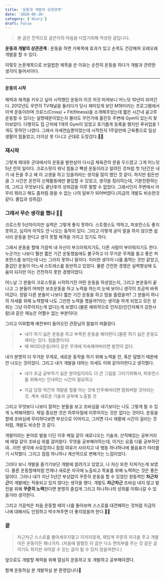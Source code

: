 ```yaml
---
title: '운동과 개발의 상관관계'
date: '2020-06-26'
category: ['diary']
draft: False
---
```


> 본 글은 전적으로 글쓴이의 마음을 다잡기위해 작성된 글입니다.

**운동과 개발의 상관관계**
: 운동을 하면 거북목에 효과가 있고 손목도 건강해져 오래오래 개발을 할 수 있다.

이렇듯 논문제목으로 쓰일법한 제목을 쓴 이유는 순전히 운동을 하다가 개발과 관련한 생각이 들어서이다.

---

#### 운동의 시작

체력과 체격을 키우고 싶어 시작했던 운동이 이것 저것 따져보니 어느덧 10년이 되어간다.
2012년도 우연히 TV채널을 돌리다가 당시 재미있게 보던 M16이라는 프로그램에서 이색 운동이라며 크로스(Cross) + Fit(fitness)을 소개해주었는데
짧은 시간내 골고루 운동할 수 있다는 설명때문이었는지 몰라도 무언가에 홀린듯 주변에 Gym이 있는지 찾아보았다.
다행히도 집 근처에 1개의 Gym이 있었고 호기롭게 등록을 했지만 푸쉬업을 1개도 못하던 나였다.
그래서 자세연습뿐이었는데 시작한지 1주일만에 근육통으로 일상생활이 힘들었고, 더이상 못 다니고 군대로 도망갔다.🏃‍♀️

### 재시작

그렇게 제대후 군대에서의 운동을 발판삼아 다시금 체육관의 문을 두드렸고 그게 어느덧 5년 전의 일이다.
크로스핏이 워낙 힘들고 빡센 운동이라고 알려진 것처럼 첫 1년간은 내가 내 돈을 주고 왜 이 고생을 하고 있을까라는 생각을 많이 했던 것 같다.
하지만 힘든만큼 그 시간은 온전히 신체활동에만 몰입할 수 있었고, 생각을 정리하는데, 기분전환하는데, 그리고 무엇보다도 끝난후의 성취감을 이루 말할 수 없었다.
그래서인지 주변에서 아무리 뭐라고 해도 좀처럼 끊을 수 없는 나의 일부가 되어버렸다.(지금의 개발도 비슷한것 같다. 몰입과 성취감)

### 그래서 무슨 생각을 했나 🏋️‍♀️

크로스핏 5년차이지만 실력은 그렇게 좋지 못하다. 스트렝스도 약하고, 퍼포먼스도 좋지 못하고, 심지어 아직도 안 나오는 동작이 있다.
그리고 이렇게 굳이 말을 하지 않으면 쉽사리 운동을 한다고 생각 못할 체격을 가지고 있기도 하다.

그래서 운동을 할때 가끔씩 내 자신이 부끄러워지기도, 다른 사람이 부러워지기도 한다. 누군가는 나보다 훨씬 짧은 기간 운동했음에도 불구하고 더 무거운 무게를 들고 좋은 퍼포먼스를 보이는데 나는 그러지 못하니 말이다. 이러한 생각이 나를 좀먹는 것만 같았고, 즐겁던 운동이 어느새 스트레스를 동반하고 있었다.
물론 건전한 경쟁은 실력향상에 도움이 되지만 이는 건전하지 못한 경쟁이었다.

어느날 그 분들이 크로스핏을 시작하기전 어떤 운동을 하셨었는지, 그리고 본운동이 끝나고 그 분들이 어떠한 보조운동을 하고 노력을 하는지 눈에 보이니
생각이 조금씩 바뀌어갔다. 정말 다른 분들이 나보다 짧은 기간 운동을 하고 땀을 흘렸을까? 그 분들이 하나의 자세를 위해 노력할때 나도 그만한 노력을 했을까?라는 생각을 하게 되었고
모든 성취는 그냥 이루어지는게 없다는게 보였다.(물론 예외적으로 인자강(인간자체가 강한사람)과 같은 재능은 어쩔수 없는 부분이다)

그리고 이와함께 예전부터 들어오던 관장님의 말씀이 떠올랐다.

> -   내가 하기 싫은 운동을 하고 부족한 운동을 해야한다.(물론 하기 싫은 운동도 재미는 있다. 힘들뿐이지)
> -   매 WOD(운동)마다 같은 무게에 익숙해져버리면 발전이 없다.

내가 분명히 더 무거운 무게로, 새로운 동작을 하기 위해 노력을 안, 혹은 덜했기 때문에 안 나오는 것이었다. 그리고 내가 개발을 대하는 자세도 이와 같아야한다고 생각했다.

> -   내가 조금 공부하기 싫은 분야일지라도 더 큰 그림을 그리기위해서, 퍼포먼스를 위해서는 인내하는 시간이 필요하고
>
> *   지금 당장 약간의 개발을 할줄 아는 것에 안주해버리면 멈춰버릴 것이라는 것, 계속 새로운 기술과 공부에 노출될 것

그리고 무엇보다 나보다 잘하는 분들을 보고 조바심을 내기보다는
나도 그렇게 될 수 있게 노력해야했다.
제일 중요한 것은 하루아침에 이루어지는 것은 없다는 것이다. 운동을 할때 조바심에 무리하다보면 부상으로 이어지고, 그러면 다시 재활에 시간이 걸리는 것처럼, 개발도 비슷한 것 같다.

개발이라는 분야로 발을 디딘 이후 매일 같이 새로나오는 기술과, 산적해있는 공부거리에 매일 같이 조바심 위를 걸어왔다.
무엇을 공부해야하는데, 이거는 요즘 다들 공부하던데...이런 생각에 사로잡히니 점점 여유가 사라지고 내 행동 하나하나에 물음표가 따라붙기 시작했다.
그리고 점점 하나하나 계산적으로 변해가는 느낌이었다.

그러다 보니 개발을 즐기기보단 개발에 끌려가고 있었고, 나 자신 또한 지쳐가는게 보였다.
물론 운동할때처럼 언제나 새로운 자극에 노출되고 목표를 위해 노력하는 것은 좋은 일이다.
그러나 내가 지난 5년간 부상없이 꾸준히 운동을 할 수 있었던 원동력인 **차근차근**이 개발에는 적용되고 있지 않다는 생각을 했다.
개발도 **차근차근** 조바심 내지 않고 발전을 위해 **꾸준히 노력**한다면 분명히 즐겁게 그리고 하나하나의 성취를 이뤄나갈 수 있을거라 생각한다.

그리고 가끔씩은 처음 운동할 때의 나를 돌아보며 스스로를 대견해하는 것처럼 지금의 나에 대해서도 인정하고 박수쳐주면 더 좋지않을까 한다.👏👏

### 끝

> 차근차근 스스로를 몰아세우지말고 지치지않게, 재밌게 꾸준히 자극을 주고 개발이든 운동이든 해나가자. (처음에 말했듯 이 글은 다소 면죄부를 주는 것 같은 글이기도 하지만 쉬어갈 수 있는 글이 될 수 있지 않을까한다.)

앞으로도 개발할 체력을 위해 열심히 운동하고 또 개발하고 공부해야겠다.

함께 운동하실 분 개발하실 분 환영입니다🙂
